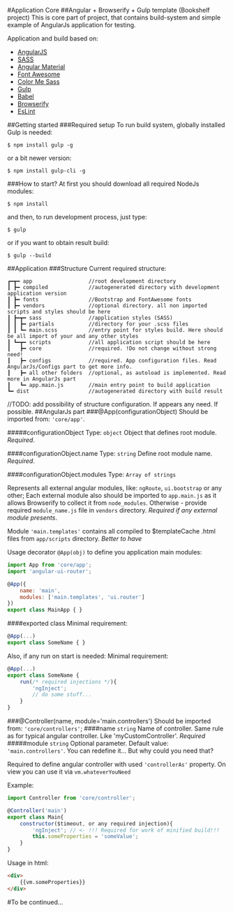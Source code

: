 #Application Core
##Angular + Browserify + Gulp template (Bookshelf project)
This is core part of project, that contains build-system and simple example of AngularJs application for testing.

Application and build based on:
* [AngularJS](http://angularjs.org/)
* [SASS](http://sass-lang.com/)
* [Angular Material](https://material.angularjs.org)
* [Font Awesome](http://fontawesome.io/icons/)
* [Color Me Sass](http://richbray.me/cms/)
* [Gulp](http://gulpjs.com/)
* [Babel](https://babeljs.io/)
* [Browserify](http://browserify.org/)
* [EsLint](http://eslint.org/)


##Getting started
###Required setup
To run build system, globally installed Gulp is needed:
```
$ npm install gulp -g
```
or a bit newer version:
```
$ npm install gulp-cli -g
```
###How to start?
At first you should download all required NodeJs modules:
```
$ npm install
```
and then, to run development process, just type:
```
$ gulp
```
or if you want to obtain result build:
```
$ gulp --build
```
##Application
###Structure
Current required structure:
```
┏━┳━ app                  //root development directory
┃ ┣━ compiled             //autogenerated directory with development application version
┃ ┣━ fonts                //Bootstrap and FontAwesome fonts
┃ ┣━ vendors              //optional directory. all non imported scripts and styles should be here
┃ ┣━┳━ sass               //application styles (SASS)
┃ ┃ ┣━ partials           //directory for your .scss files
┃ ┃ ┗━ main.scss          //entry point for styles build. Here should be all import of your and any other styles
┃ ┗━┳━ scripts            //all application script should be here
┃   ┣━ core               //required. !Do not change without strong need!
┃   ┣━ configs            //required. App configuration files. Read AngularJs/Configs part to get more info.
┃   ┣━ all other folders  //optional, as autoload is implemented. Read more in AngularJs part
┃   ┗━ app.main.js        //main entry point to build application
┗━ dist                   //autogenerated directory with build result
```
//TODO: add possibility of structure configuration. If appears any need. If possible.
##AngularJs part
###@App(configurationObject)
Should be imported from: `'core/app'`.

#####configurationObject
Type: `object`
Object that defines root module. *Required*.

####configurationObject.name
Type: `string`
Define root module name. *Required*.

####configurationObject.modules
Type: `Array of strings`

Represents all external angular modules, like: `ngRoute`, `ui.bootstrap` or any other; Each external module also should be imported to `app.main.js` as it allows Browserify to collect it from `node_modules`. Otherwise - provide required `module_name.js` file in `vendors` directory. *Required if any external module presents*.

Module `'main.templates'` contains all compiled to $templateCache .html files from `app/scripts` directory. *Better to have*

Usage decorator `@App(obj)` to define you application main modules:
```js
import App from 'core/app';
import 'angular-ui-router';

@App({
    name: 'main',
    modules: ['main.templates', 'ui.router']
})
export class MainApp { }
```

####exported class
Minimal requirement:
```js
@App(...)
export class SomeName { }
```


Also, if any run on start is needed:
Minimal requirement:
```js
@App(...)
export class SomeName {
    run(/* required injections */){
        'ngInject';
        // do some stuff...
    }
}
```

###@Controller(name, module='main.controllers')
Should be imported from: `'core/controllers'`;
####name
`string`
Name of controller. Same rule as for typical angular controller. Like 'myCustomController'. *Required*
#####module
`string`
Optional parameter. Default value: `'main.controllers'`.
You can redefine it... But why could you need that?

Required to define angular controller with used `'controllerAs'` property.
On view you can use it via `vm.whateverYouNeed`

Example:
```js
import Controller from 'core/controller';

@Controller('main')
export class Main{
    constructor($timeout, or any required injection){
        'ngInject'; // <- !!! Required for work of minified build!!!
        this.someProperties = 'someValue';
    }
}
```
Usage in html:
```html
<div>
    {{vm.someProperties}}
</div>
```

#To be continued...
